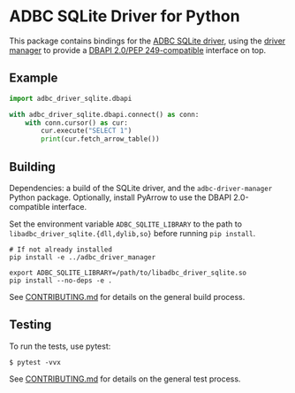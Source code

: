 <!---
  Licensed to the Apache Software Foundation (ASF) under one
  or more contributor license agreements.  See the NOTICE file
  distributed with this work for additional information
  regarding copyright ownership.  The ASF licenses this file
  to you under the Apache License, Version 2.0 (the
  "License"); you may not use this file except in compliance
  with the License.  You may obtain a copy of the License at

    http://www.apache.org/licenses/LICENSE-2.0

  Unless required by applicable law or agreed to in writing,
  software distributed under the License is distributed on an
  "AS IS" BASIS, WITHOUT WARRANTIES OR CONDITIONS OF ANY
  KIND, either express or implied.  See the License for the
  specific language governing permissions and limitations
  under the License.
-->

# ADBC SQLite Driver for Python

This package contains bindings for the [ADBC SQLite driver][sqlite], using the
[driver manager][driver-manager] to provide a [DBAPI 2.0/PEP
249-compatible][dbapi] interface on top.

[dbapi]: https://peps.python.org/pep-0249/
[driver-manager]: https://arrow.apache.org/adbc/current/python/driver_manager.html
[sqlite]: https://arrow.apache.org/adbc/current/driver/sqlite.html

## Example

```python
import adbc_driver_sqlite.dbapi

with adbc_driver_sqlite.dbapi.connect() as conn:
    with conn.cursor() as cur:
        cur.execute("SELECT 1")
        print(cur.fetch_arrow_table())
```

## Building

Dependencies: a build of the SQLite driver, and the
`adbc-driver-manager` Python package.  Optionally, install PyArrow to
use the DBAPI 2.0-compatible interface.

Set the environment variable `ADBC_SQLITE_LIBRARY` to the path to
`libadbc_driver_sqlite.{dll,dylib,so}` before running `pip install`.

```
# If not already installed
pip install -e ../adbc_driver_manager

export ADBC_SQLITE_LIBRARY=/path/to/libadbc_driver_sqlite.so
pip install --no-deps -e .
```

See [CONTRIBUTING.md](../../CONTRIBUTING.md) for details on the
general build process.

## Testing

To run the tests, use pytest:

```shell
$ pytest -vvx
```

See [CONTRIBUTING.md](../../CONTRIBUTING.md) for details on the
general test process.
